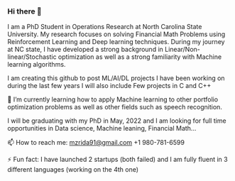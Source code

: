 ### Hi there 👋
I am a PhD Student in Operations Research at North Carolina State University. My research focuses on solving Financial Math Problems using Reinforcement Learning and Deep learning techniques. During my journey at NC state, I have developed a strong background in Linear/Non-linear/Stochastic optimization as well as a strong familiarity with Machine learning algorithms.

I am creating this github to post ML/AI/DL projects I have been working on during the last few years
I will also include Few projects in C and C++ 

🌱 I’m currently learning how to apply Machine learning to other portfolio optimization problems as well as other fields such as speech recognition.

I will be graduating with my PhD in May, 2022 and I am looking for full time opportunities in Data science, Machine leaning, Financial Math...


📫 How to reach me: mzrida91@gmail.com
                    +1 980-781-6599
                    
⚡ Fun fact: I have launched 2 startups (both failed) and I am fully fluent in 3 different languages (working on the 4th one)
<!--
**mzrida/mzrida** is a ✨ _special_ ✨ repository because its `README.md` (this file) appears on your GitHub profile.

Here are some ideas to get you started:

- 🔭 I’m currently working on ...
- 🌱 I’m currently learning ...
- 👯 I’m looking to collaborate on ...
- 🤔 I’m looking for help with ...
- 💬 Ask me about ...
- 📫 How to reach me: ...
- 😄 Pronouns: ...
- ⚡ Fun fact: ...
-->
